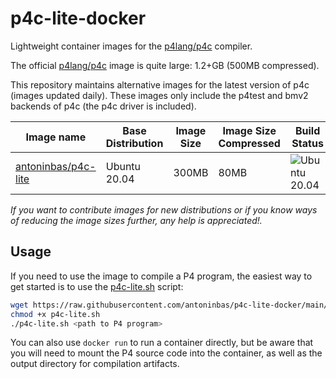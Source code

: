 # p4c-lite-docker
Lightweight container images for the [p4lang/p4c](https://github.com/p4lang/p4c)
compiler.

The official [p4lang/p4c](https://hub.docker.com/r/p4lang/p4c/) image is quite
large: 1.2+GB (500MB compressed).

This repository maintains alternative images for the latest version of p4c
(images updated daily). These images only include the p4test and bmv2 backends
of p4c (the p4c driver is included).

| Image name             | Base Distribution | Image Size | Image Size Compressed | Build Status |
| ---------------------- | ----------------- | ---------- | --------------------- | ------------ |
| [antoninbas/p4c-lite]  | Ubuntu 20.04      | 300MB      | 80MB                  | ![Ubuntu 20.04](https://github.com/antoninbas/p4c-lite-docker/workflows/Ubuntu%2020.04/badge.svg?branch=main&event=schedule) |

*If you want to contribute images for new distributions or if you know ways of
 reducing the image sizes further, any help is appreciated!.*

## Usage

If you need to use the image to compile a P4 program, the easiest way to get
started is to use the [p4c-lite.sh](p4c-lite.sh) script:
```bash
wget https://raw.githubusercontent.com/antoninbas/p4c-lite-docker/main/p4c-lite.sh
chmod +x p4c-lite.sh
./p4c-lite.sh <path to P4 program>
```

You can also use `docker run` to run a container directly, but be aware
that you will need to mount the P4 source code into the container, as
well as the output directory for compilation artifacts.

[antoninbas/p4c-lite]: https://hub.docker.com/r/antoninbas/p4c-lite
